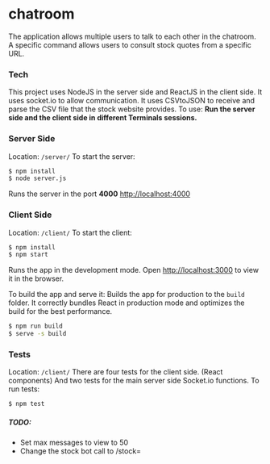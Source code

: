 # chatroom

The application allows multiple users to talk to each other in the chatroom.
A specific command allows users to consult stock quotes from a specific URL.

### Tech
This project uses NodeJS in the server side and ReactJS in the client side.
It uses socket.io to allow communication.
It uses CSVtoJSON to receive and parse the CSV file that the stock website provides.
To use:
**Run the server side and the client side in different Terminals sessions.**

### Server Side
Location: `/server/` 
To start the server:
```sh
$ npm install
$ node server.js
```
Runs the server in the port **4000** [http://localhost:4000](http://localhost:4000)

### Client Side
Location: `/client/`
To start the client:
```sh
$ npm install
$ npm start
```
Runs the app in the development mode.
Open [http://localhost:3000](http://localhost:3000) to view it in the browser.

To build the app and serve it:
Builds the app for production to the `build` folder.
It correctly bundles React in production mode and optimizes the build for the best performance.
```sh
$ npm run build
$ serve -s build
```

### Tests
Location: `/client/`
There are four tests for the client side. (React components)
And two tests for the main server side Socket.io functions. 
To run tests:
```sh
$ npm test
```

##### TODO:
- Set max messages to view to 50
- Change the stock bot call to /stock=

